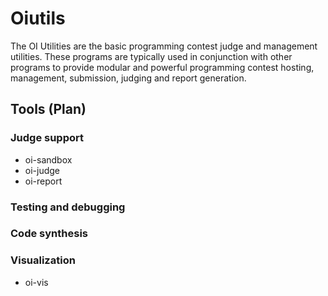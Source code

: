 Oiutils
=======

The OI Utilities are the basic programming contest judge and management utilities. These programs are typically used in conjunction with other programs to provide modular and powerful programming contest hosting, management, submission, judging and report generation.

## Tools (Plan)

### Judge support
* oi-sandbox
* oi-judge
* oi-report

### Testing and debugging

### Code synthesis

### Visualization
* oi-vis
